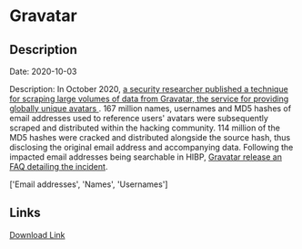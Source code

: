 # Gravatar

## Description

Date: 2020-10-03

Description:
In October 2020, <a href="https://www.bleepingcomputer.com/news/security/online-avatar-service-gravatar-allows-mass-collection-of-user-info/" target="_blank" rel="noopener">a security researcher published a technique for scraping large volumes of data from Gravatar, the service for providing globally unique avatars </a>. 167 million names, usernames and MD5 hashes of email addresses used to reference users' avatars were subsequently scraped and distributed within the hacking community. 114 million of the MD5 hashes were cracked and distributed alongside the source hash, thus disclosing the original email address and accompanying data. Following the impacted email addresses being searchable in HIBP, <a href="https://en.gravatar.com/support/data-privacy" target="_blank" rel="noopener">Gravatar release an FAQ detailing the incident</a>.


['Email addresses', 'Names', 'Usernames']

## Links

[Download Link](https://link-to.net/1229997/496.65185656787025/dynamic/?r=aHR0cHM6Ly93d3cubWVkaWFmaXJlLmNvbS92aWV3L3JEMlRQaFNrelk5aVNKUy9ncmF2YXRhci5jb20vZmlsZQ==)